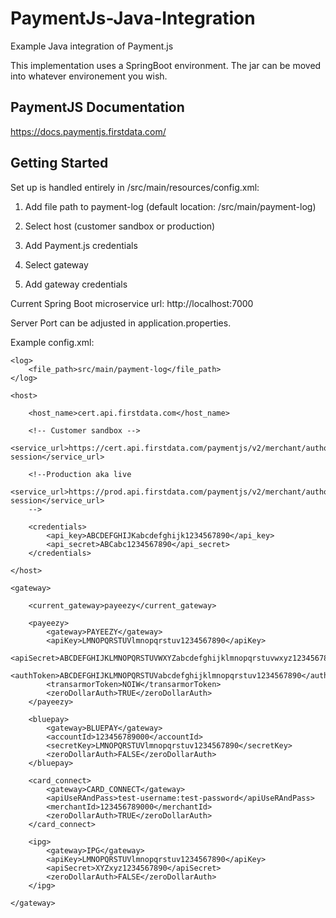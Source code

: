 # PaymentJs-Java-Integration
Example Java integration of Payment.js

This implementation uses a SpringBoot environment.
The jar can be moved into whatever environement you wish.

## PaymentJS Documentation

https://docs.paymentjs.firstdata.com/

## Getting Started

Set up is handled entirely in /src/main/resources/config.xml:

1) Add file path to payment-log (default location: /src/main/payment-log)

2) Select host (customer sandbox or production)

3) Add Payment.js credentials

4) Select gateway

5) Add gateway credentials

Current Spring Boot microservice url: http://localhost:7000

Server Port can be adjusted in application.properties.

Example config.xml:

<?xml version="1.0" encoding="UTF-8" ?>

<config>

    <log>
        <file_path>src/main/payment-log</file_path>
    </log>

    <host>

        <host_name>cert.api.firstdata.com</host_name>

        <!-- Customer sandbox -->
        <service_url>https://cert.api.firstdata.com/paymentjs/v2/merchant/authorize-session</service_url>

        <!--Production aka live
        <service_url>https://prod.api.firstdata.com/paymentjs/v2/merchant/authorize-session</service_url>
        -->

        <credentials>
            <api_key>ABCDEFGHIJKabcdefghijk1234567890</api_key>
            <api_secret>ABCabc1234567890</api_secret>
        </credentials>

    </host>

    <gateway>

        <current_gateway>payeezy</current_gateway>

        <payeezy>
            <gateway>PAYEEZY</gateway>
            <apiKey>LMNOPQRSTUVlmnopqrstuv1234567890</apiKey>
            <apiSecret>ABCDEFGHIJKLMNOPQRSTUVWXYZabcdefghijklmnopqrstuvwxyz123456789000</apiSecret>
            <authToken>ABCDEFGHIJKLMNOPQRSTUVabcdefghijklmnopqrstuv1234567890</authToken>
            <transarmorToken>NOIW</transarmorToken>
            <zeroDollarAuth>TRUE</zeroDollarAuth>
        </payeezy>

        <bluepay>
            <gateway>BLUEPAY</gateway>
            <accountId>123456789000</accountId>
            <secretKey>LMNOPQRSTUVlmnopqrstuv1234567890</secretKey>
            <zeroDollarAuth>FALSE</zeroDollarAuth>
        </bluepay>

        <card_connect>
            <gateway>CARD_CONNECT</gateway>
            <apiUseRAndPass>test-username:test-password</apiUseRAndPass>
            <merchantId>123456789000</merchantId>
            <zeroDollarAuth>TRUE</zeroDollarAuth>
        </card_connect>

        <ipg>
            <gateway>IPG</gateway>
            <apiKey>LMNOPQRSTUVlmnopqrstuv1234567890</apiKey>
            <apiSecret>XYZxyz1234567890</apiSecret>
            <zeroDollarAuth>FALSE</zeroDollarAuth>
        </ipg>

    </gateway>

</config>
